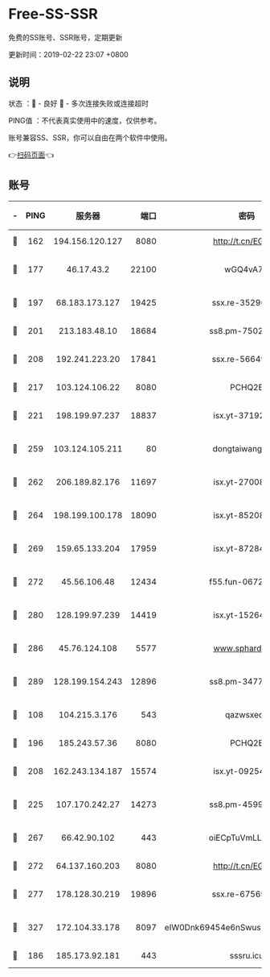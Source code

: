 # Free-SS-SSR

免费的SS账号、SSR账号，定期更新

更新时间：2019-02-22 23:07 +0800

## 说明

状态     ：🙂 - 良好 🙁 - 多次连接失败或连接超时

PING值   ：不代表真实使用中的速度，仅供参考。

账号兼容SS、SSR，你可以自由在两个软件中使用。

👉[扫码页面](https://liesauer.github.io/free-ss-ssr.github.io/)👈

## 账号

|-|PING|服务器|端口|密码|加密方式|区域|
|:----:|:----:|:-----:|-----:|:----:|:----:|:----:|
|🙂|162|194.156.120.127|8080|http://t.cn/EGJIyrl|rc4-md5|RU|
|🙂|177|46.17.43.2|22100|wGQ4vA7D|aes-256-gcm|RU|
|🙂|197|68.183.173.127|19425|ssx.re-35296250|aes-256-cfb|US|
|🙂|201|213.183.48.10|18684|ss8.pm-75023090|rc4-md5|RU|
|🙂|208|192.241.223.20|17841|ssx.re-56649667|aes-256-cfb|US|
|🙂|217|103.124.106.22|8080|PCHQ2E|rc4-md5|US|
|🙂|221|198.199.97.237|18837|isx.yt-37192163|aes-256-cfb|US|
|🙂|259|103.124.105.211|80|dongtaiwang.com|aes-256-cfb|US|
|🙂|262|206.189.82.176|11697|isx.yt-27008665|aes-256-cfb|SG|
|🙂|264|198.199.100.178|18090|isx.yt-85208704|aes-256-cfb|US|
|🙂|269|159.65.133.204|17959|isx.yt-87284897|aes-256-cfb|SG|
|🙂|272|45.56.106.48|12434|f55.fun-06722136|aes-256-cfb|US|
|🙂|280|128.199.97.239|14419|isx.yt-15264430|aes-256-cfb|SG|
|🙂|286|45.76.124.108|5577|www.sphard.com|aes-256-cfb|AU|
|🙂|289|128.199.154.243|12896|ss8.pm-34775520|aes-256-cfb|SG|
|🙂|108|104.215.3.176|543|qazwsxedc|aes-256-gcm|JP|
|🙂|196|185.243.57.36|8080|PCHQ2E|rc4-md5|US|
|🙂|208|162.243.134.187|15574|isx.yt-09254887|aes-256-cfb|US|
|🙂|225|107.170.242.27|14273|ss8.pm-45999497|aes-256-cfb|US|
|🙂|267|66.42.90.102|443|oiECpTuVmLLxk4Ts|aes-256-cfb|US|
|🙂|272|64.137.160.203|8080|http://t.cn/EGJIyrl|rc4-md5|CA|
|🙂|277|178.128.30.219|19896|ssx.re-67569628|aes-256-cfb|SG|
|🙂|327|172.104.33.178|8097|eIW0Dnk69454e6nSwuspv9DmS201tQ0D|aes-256-cfb|SG|
|🙁|186|185.173.92.181|443|sssru.icu|rc4-md5|RU|
